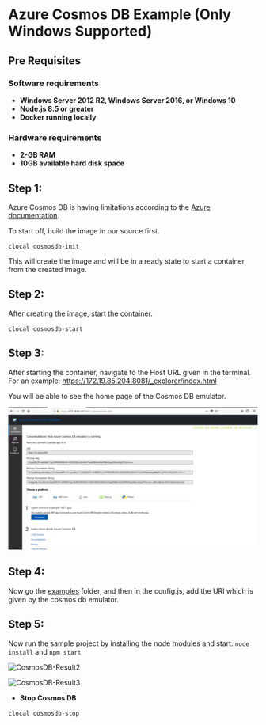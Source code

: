 # Azure Cosmos DB Example (Only Windows Supported)

## Pre Requisites 

### Software requirements

* **Windows Server 2012 R2, Windows Server 2016, or Windows 10**
* **Node.js 8.5 or greater**
* **Docker running locally**

### Hardware requirements
* **2-GB RAM**
* **10GB available hard disk space**

## Step 1:

Azure Cosmos DB is having limitations according to the [Azure documentation](https://docs.microsoft.com/en-us/azure/cosmos-db/local-emulator#differences-between-the-emulator-and-the-service).

To start off, build the image in our source first.
```
clocal cosmosdb-init
```

This will create the image and will be in a ready state to start a container from the created image.

## Step 2:

After creating the image, start the container.
```
clocal cosmosdb-start
```

## Step 3:

After starting the container, navigate to the Host URL given in the terminal. 
For an example: https://172.19.85.204:8081/_explorer/index.html

You will be able to see the home page of the Cosmos DB emulator.


![CosmosDB-Result1](./../src/assets/cosmosdb-result1.png)

## Step 4: 

Now go the [examples](./../example/azure-cosmosdb/config.js) folder, and then in the config.js, add the URI which is given by the cosmos db emulator. 

## Step 5:

Now run the sample project by installing the node modules and start.
```node install``` 
and 
```npm start```

![CosmosDB-Result2](./../src/assets/cosmosdb-result2.png)

![CosmosDB-Result3](./../src/assets/cosmosdb-result3.png)

* **Stop Cosmos DB**
```
clocal cosmosdb-stop
```



